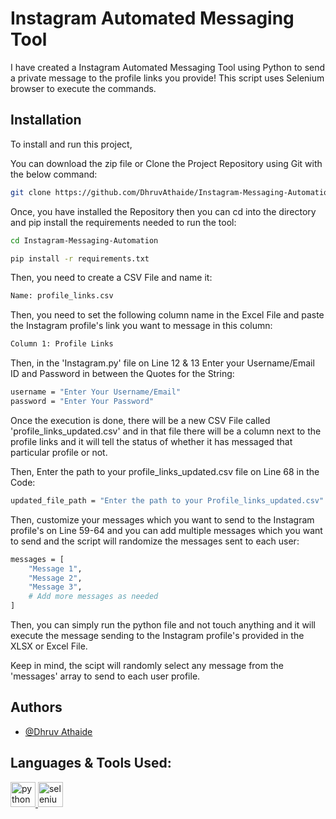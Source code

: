
# Instagram Automated Messaging Tool

I have created a Instagram Automated Messaging Tool using Python to send a private message to the profile links you provide! This script uses Selenium browser to execute the commands.


## Installation

To install and run this project,

You can download the zip file or Clone the Project Repository using Git with the below command:
```bash
git clone https://github.com/DhruvAthaide/Instagram-Messaging-Automation.git
```


Once, you have installed the Repository then you can cd into the directory and pip install the requirements needed to run the tool:
```bash
cd Instagram-Messaging-Automation
```

```bash
pip install -r requirements.txt
```

Then, you need to create a CSV File and name it:
```bash
Name: profile_links.csv
```

Then, you need to set the following column name in the Excel File and paste the Instagram profile's link you want to message in this column:
```bash
Column 1: Profile Links
```


Then, in the 'Instagram.py' file on Line 12 & 13 Enter your Username/Email ID and Password in between the Quotes for the String:
```bash
username = "Enter Your Username/Email"
password = "Enter Your Password"
```


Once the execution is done, there will be a new CSV File called 'profile_links_updated.csv' and in that file there will be a column next to the profile links and it will tell the status of whether it has messaged that particular profile or not. 

Then, Enter the path to your profile_links_updated.csv file on Line 68 in the Code:
```bash
updated_file_path = "Enter the path to your Profile_links_updated.csv"
```


Then, customize your messages which you want to send to the Instagram profile's on Line 59-64 and you can add multiple messages which you want to send and the script will randomize the messages sent to each user:
```bash
messages = [
    "Message 1",
    "Message 2",
    "Message 3",
    # Add more messages as needed
]
```

Then, you can simply run the python file and not touch anything and it will execute the message sending to the Instagram profile's provided in the XLSX or Excel File.

Keep in mind, the scipt will randomly select any message from the 'messages' array to send to each user profile.


## Authors

- [@Dhruv Athaide](https://github.com/DhruvAthaide)


## Languages & Tools Used:
<p align="left"> 
<a href="https://www.python.org/" target="_blank" rel="noreferrer"> <img src="https://cdn.jsdelivr.net/gh/devicons/devicon/icons/python/python-original.svg" alt="python" width="40" height="40"/> </a>
<a href="https://www.selenium.dev/" target="_blank" rel="noreferrer"> <img src="https://cdn.jsdelivr.net/gh/devicons/devicon/icons/selenium/selenium-original.svg" alt="selenium" width="40" height="40"/> </a>
</p>